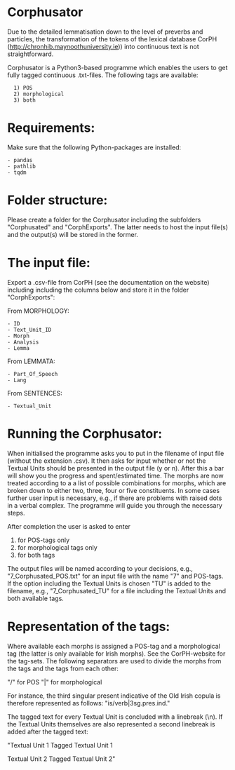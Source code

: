# Corphusator

Due to the detailed lemmatisation down to the level of preverbs and particles, the transformation of the tokens of the lexical database CorPH (http://chronhib.maynoothuniversity.ie)) into continuous text is not straightforward.

Corphusator is a Python3-based programme which enables the users to get fully tagged continuous .txt-files. The following tags are available:

      1) POS
      2) morphological
      3) both

# Requirements:

Make sure that the following Python-packages are installed:

    - pandas
    - pathlib
    - tqdm

# Folder structure:
Please create a folder for the Corphusator including the subfolders "Corphusated" and "CorphExports". The latter needs to host the input file(s) and
the output(s) will be stored in the former.

# The input file:
Export a .csv-file from CorPH (see the documentation on the website) including including the columns below and store it in the folder "CorphExports":

  From MORPHOLOGY:
  
    - ID
    - Text_Unit_ID
    - Morph
    - Analysis
    - Lemma
  From LEMMATA:
  
    - Part_Of_Speech
    - Lang
  From SENTENCES:
  
    - Textual_Unit

# Running the Corphusator:
When initialised the programme asks you to put in the filename of input file (without the extension .csv). It then asks for input whether or not the
Textual Units should be presented in the output file (y or n). After this a bar will show you the progress and spent/estimated time. The morphs are now
treated according to a a list of possible combinations for morphs, which are broken down to either two, three, four or five constituents.
In some cases further user input is necessary, e.g., if there are problems with raised dots in a verbal complex. The programme will guide you through the
necessary steps.

After completion the user is asked to enter

  1) for POS-tags only
  2) for morphological tags only
  3) for both tags

The output files will be named according to your decisions, e.g., "7_Corphusated_POS.txt" for an input file with the name "7" and POS-tags.
If the option including the Textual Units is chosen "TU" is added to the filename, e.g., "7_Corphusated_TU" for a file including the Textual Units and both available tags.

# Representation of the tags:
Where available each morphs is assigned a POS-tag and a morphological tag (the latter is only available for Irish morphs). See the CorPH-website for the tag-sets.
The following separators are used to divide the morphs from the tags and the tags from each other:

  "/" for POS
  "|" for morphological

For instance, the third singular present indicative of the Old Irish copula is therefore
represented as follows: "is/verb|3sg.pres.ind."

The tagged text for every Textual Unit is concluded with a linebreak (\n). If the Textual Units themselves are also represented a second linebreak is
added after the tagged text:

  "Textual Unit 1
  Tagged Textual Unit 1

  Textual Unit 2
  Tagged Textual Unit 2"

